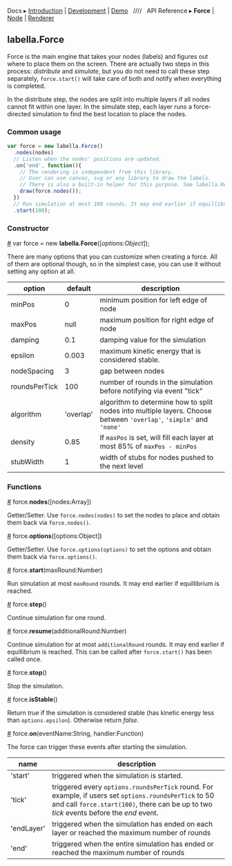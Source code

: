 Docs ▸
[Introduction](../README.md) |
[Development](Development.md) |
[Demo](http://twitter.github.io/labella.js/)
&nbsp;&nbsp;////&nbsp;&nbsp;
API Reference ▸
**Force** |
[Node](Node.md) |
[Renderer](Renderer.md)

## labella.Force

Force is the main engine that takes your nodes (labels) and figures out where to place them on the screen. 
There are actually two steps in this process: *distribute* and *simulate*, but you do not need to call these step separately, ```force.start()``` will take care of both and notify when everything is completed.

In the distribute step, the nodes are split into multiple layers if all nodes cannot fit within one layer. In the simulate step, each layer runs a force-directed simulation to find the best location to place the nodes.

### Common usage

```javascript
var force = new labella.Force()
  .nodes(nodes)
  // Listen when the nodes' positions are updated.
  .on('end', function(){
    // The rendering is independent from this library.
    // User can use canvas, svg or any library to draw the labels.
    // There is also a built-in helper for this purpose. See labella.Renderer
    draw(force.nodes());
  })
  // Run simulation at most 100 rounds. It may end earlier if equillibrium is reached.
  .start(100);
```

### Constructor

<a name="constructor" href="#constructor">#</a> var force = new **labella.Force**([*options:Object*]);

There are many options that you can customize when creating a force. All of them are optional though, so in the simplest case, you can use it without setting any option at all.

| option  | default | description |
| ------- | ------- | ----------- |
| minPos  | 0       | minimum position for left edge of node |
| maxPos  | null    | maximum position for right edge of node |
| damping | 0.1     | damping value for the simulation |
| epsilon | 0.003   | maximum kinetic energy that is considered stable. |
| nodeSpacing | 3   | gap between nodes |
| roundsPerTick | 100 | number of rounds in the simulation before notifying via event "tick" |
| algorithm | 'overlap' | algorithm to determine how to split nodes into multiple layers. Choose between ```'overlap'```, ```'simple'``` and ```'none'``` |
| density | 0.85 | If ```maxPos``` is set, will fill each layer at most 85% of ```maxPos - minPos``` |
| stubWidth | 1 | width of stubs for nodes pushed to the next level |

### Functions

<a name="nodes" href="#nodes">#</a> force.**nodes**([nodes:Array])

Getter/Setter. Use ```force.nodes(nodes)``` to set the nodes to place and obtain them back via ```force.nodes()```.

<a name="options" href="#options">#</a> force.**options**([options:Object])

Getter/Setter. Use ```force.options(options)``` to set the options and obtain them back via ```force.options()```.

<a name="start" href="#start">#</a> force.**start**(maxRound:Number)

Run simulation at most ```maxRound``` rounds. It may end earlier if equillibrium is reached.

<a name="step" href="#step">#</a> force.**step**()

Continue simulation for one round.

<a name="resume" href="#resume">#</a> force.**resume**(additionalRound:Number)

Continue simulation for at most ```additionalRound``` rounds. It may end earlier if equillibrium is reached. This can be called after ```force.start()``` has been called once.

<a name="stop" href="#stop">#</a> force.**stop**()

Stop the simulation.

<a name="isStable" href="#isStable">#</a> force.**isStable**()

Return *true* if the simulation is considered stable (has kinetic energy less than ```options.epsilon```). Otherwise return *false*.

<a name="on" href="#on">#</a> force.**on**(eventName:String, handler:Function)

The force can trigger these events after starting the simulation.

| name | description |
| ---- | ----------- |
| 'start' | triggered when the simulation is started. |
| 'tick'  | triggered every ```options.roundsPerTick``` round. For example, if users set ```options.roundsPerTick``` to 50 and call ```force.start(100)```, there can be up to two *tick* events before the *end* event. |
| 'endLayer' | triggered when the simulation has ended on each layer or reached the maximum number of rounds |
| 'end'   | triggered when the entire simulation has ended or reached the maximum number of rounds |
